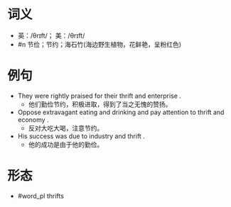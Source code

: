 # 词义
- 英：/θrɪft/； 美：/θrɪft/
- #n 节俭；节约；海石竹(海边野生植物，花鲜艳，呈粉红色)
# 例句
- They were rightly praised for their thrift and enterprise .
	- 他们勤俭节约，积极进取，得到了当之无愧的赞扬。
- Oppose extravagant eating and drinking and pay attention to thrift and economy .
	- 反对大吃大喝，注意节约。
- His success was due to industry and thrift .
	- 他的成功是由于他的勤俭。
# 形态
- #word_pl thrifts
